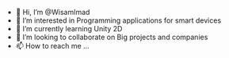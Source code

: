 - 👋 Hi, I’m @WisamImad
- 👀 I’m interested in Programming applications for smart devices
- 🌱 I’m currently learning Unity 2D
- 💞️ I’m looking to collaborate on Big projects and companies
- 📫 How to reach me ...

<!---
WisamImad/WisamImad is a ✨ special ✨ repository because its `README.md` (this file) appears on your GitHub profile.
You can click the Preview link to take a look at your changes.
--->
